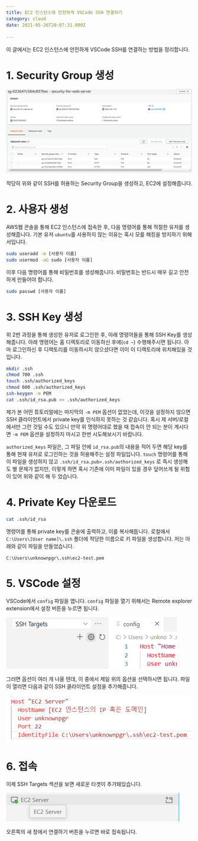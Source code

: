 ```yaml
---
title: EC2 인스턴스에 안전하게 VSCode SSH 연결하기
category: cloud
date: 2021-05-26T20:07:31.090Z

---
```


이 글에서는 EC2 인스턴스에 안전하게 VSCode SSH를 연결하는 방법을 정리합니다.

# 1. Security Group 생성

![image-20210527042758059](imgs/image-20210527042758059.png)

적당히 위와 같이 SSH를 허용하는 Security Group을 생성하고, EC2에 설정해줍니다.

# 2. 사용자 생성

AWS웹 콘솔을 통해 EC2 인스턴스에 접속한 후, 다음 명령어를 통해 적절한 유저를 생성해줍니다. 기본 유저 `ubuntu`를 사용하지 않는 이유는 혹시 모를 해킹을 방지하기 위해서입니다.

```bash
sudo useradd -m [사용자 이름]
sudo usermod -aG sudo [사용자 이름]
```

이후 다음 명령어를 통해 비밀번호를 생성해줍니다. 비밀번호는 반드시 매우 길고 안전하게 만들어야 합니다.

```bash
sudo passwd [사용자 이름]
```

# 3. SSH Key 생성

위 2번 과정을 통해 생성한 유저로 로그인한 후, 아래 명령어들을 통해 SSH Key를 생성해줍니다. 아래 명령어는 홈 디렉토리로 이동하신 후에(`cd ~`) 수행해주시면 됩니다. 아마 로그인하신 후 디렉토리를 이동하시지 않으셨다면 이미 이 디렉토리에 위치해있을 것입니다.

```bash
mkdir .ssh
chmod 700 .ssh
touch .ssh/authorized_keys
chmod 600 .ssh/authorized_keys
ssh-keygen -m PEM
cat .ssh/id_rsa.pub >> .ssh/authorized_keys
```

제가 본 어떤 튜토리얼에는 마지막의 `-m PEM` 옵션이 없었는데, 이것을 설정하지 않으면 SSH 클라이언트에서 private key를 인식하지 못하는 것 같습니다. 혹시 제 서버/로컬에서만 그런 것일 수도 있으니 만약 위 명령어대로 했을 때 접속이 안 되는 분이 계시다면 `-m PEM` 옵션을 설정하지 마시고 한번 시도해보시기 바랍니다.

`authorized_keys` 파일은, 그 파일 안에 `id_rsa.pub`의 내용을 적어 두면 해당 key를 통해 현재 유저로 로그인하는 것을 허용해주는 설정 파일입니다. `touch` 명령어를 통해 이 파일을 생성하지 않고 `.ssh/id_rsa.pub>.ssh/authorized_keys` 로 즉시 생성해도 별 문제가 없지만, 이렇게 하면 혹시 기존에 이미 파일이 있을 경우 덮어쓰게 될 위험이 있어 위와 같이 해 두 었습니다.

# 4. Private Key 다운로드

```bash
cat .ssh/id_rsa
```

명령어를 통해 private key를 콘솔에 출력하고, 이를 복사해둡니다. 로컬에서 `C:\Users\[User name]\.ssh` 폴더에 적당한 이름으로 키 파일을 생성합니다. 저는 아래와 같이  파일을 만들었습니다.

```
C:\Users\unknownpgr\.ssh\ec2-test.pem
```

# 5. VSCode 설정

VSCode에서 `config` 파일을 엽니다. `config` 파일을 열기 위해서는 Remote explorer extension에서 설정 버튼을 누르면 됩니다.

![image-20210527043909356](imgs/image-20210527043909356.png)

그러면 옵션이 여러 개 나올 텐데, 이 중에서 제일 위의 옵션을 선택하시면 됩니다. 파일이 열리면 다음과 같이 SSH 클라이언트 설정을 추가해줍니다.

![image-20210527044058280](imgs/image-20210527044058280.png)

# 6. 접속

이제 SSH Targets 섹션을 보면 새로운 타겟이 추가돼있습니다.

![image-20210527044335771](imgs/image-20210527044335771.png)

오른쪽의 새 창에서 연결하기 버튼을 누르면 바로 접속됩니다.